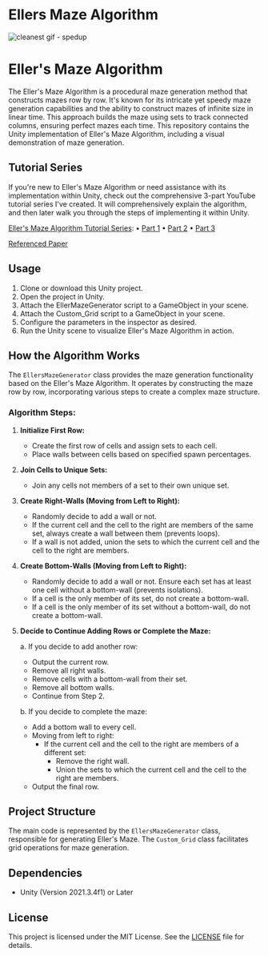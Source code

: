 # Ellers Maze Algorithm
 
![cleanest gif - spedup](https://github.com/jyblackshaw/Ellers-Maze-Algorithm/assets/68715353/fc4d5484-02a8-4b87-bfda-69407ded9ab9)

# Eller's Maze Algorithm

The Eller's Maze Algorithm is a procedural maze generation method that constructs mazes row by row. It's known for its intricate yet speedy maze generation capabilities and the ability to construct mazes of infinite size in linear time. This approach builds the maze using sets to track connected columns, ensuring perfect mazes each time. This repository contains the Unity implementation of Eller's Maze Algorithm, including a visual demonstration of maze generation.

## Tutorial Series

If you're new to Eller's Maze Algorithm or need assistance with its implementation within Unity, check out the comprehensive 3-part YouTube tutorial series I've created. It will comprehensively explain the algorithm, and then later walk you through the steps of implementing it within Unity.

[Eller's Maze Algorithm Tutorial Series](https://youtube.com/playlist?list=PLOsqD8iK9BePx9knqt1Svmv40oawNZ1aa&si=NjGcBebdXNFb1YCv): • [Part 1](https://youtu.be/kD-YUSNffFY?si=NZ5BZbuPEe5FRSOb) • [Part 2](https://youtu.be/5nWUX2TMJrY?si=wBczLIpnxbPVksV5) • [Part 3](https://youtu.be/p3l9uLspmwI?si=DP1k7K7_dw1YRVvF)

[Referenced Paper](http://www.neocomputer.org/projects/eller.html#:~:text=Eller's%20algorithm%20creates%20'perfect'%20mazes,to%20only%20a%20single%20row.)
## Usage

1. Clone or download this Unity project.
2. Open the project in Unity.
3. Attach the EllerMazeGenerator script to a GameObject in your scene.
4. Attach the Custom_Grid script to a GameObject in your scene.
5. Configure the parameters in the inspector as desired.
6. Run the Unity scene to visualize Eller's Maze Algorithm in action.

## How the Algorithm Works

The `EllersMazeGenerator` class provides the maze generation functionality based on the Eller's Maze Algorithm. It operates by constructing the maze row by row, incorporating various steps to create a complex maze structure.

### Algorithm Steps:

1. **Initialize First Row:**
   - Create the first row of cells and assign sets to each cell.
   - Place walls between cells based on specified spawn percentages.

2. **Join Cells to Unique Sets:**
   - Join any cells not members of a set to their own unique set.

3. **Create Right-Walls (Moving from Left to Right):**
   - Randomly decide to add a wall or not.
   - If the current cell and the cell to the right are members of the same set, always create a wall between them (prevents loops).
   - If a wall is not added, union the sets to which the current cell and the cell to the right are members.

4. **Create Bottom-Walls (Moving from Left to Right):**
   - Randomly decide to add a wall or not. Ensure each set has at least one cell without a bottom-wall (prevents isolations).
   - If a cell is the only member of its set, do not create a bottom-wall.
   - If a cell is the only member of its set without a bottom-wall, do not create a bottom-wall.

5. **Decide to Continue Adding Rows or Complete the Maze:**

   a. If you decide to add another row:
      - Output the current row.
      - Remove all right walls.
      - Remove cells with a bottom-wall from their set.
      - Remove all bottom walls.
      - Continue from Step 2.

   b. If you decide to complete the maze:
      - Add a bottom wall to every cell.
      - Moving from left to right:
         - If the current cell and the cell to the right are members of a different set:
            - Remove the right wall.
            - Union the sets to which the current cell and the cell to the right are members.
      - Output the final row.

## Project Structure

The main code is represented by the `EllersMazeGenerator` class, responsible for generating Eller's Maze. The `Custom_Grid` class facilitates grid operations for maze generation.

## Dependencies

- Unity (Version 2021.3.4f1) or Later

## License

This project is licensed under the MIT License. See the [LICENSE](LICENSE) file for details.
